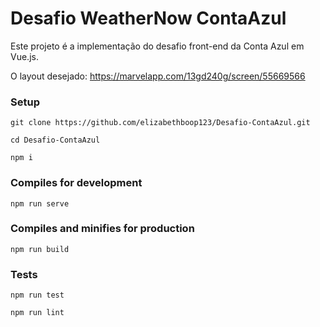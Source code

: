 # Desafio  WeatherNow ContaAzul

Este projeto é a implementação do desafio front-end da Conta Azul em Vue.js.

O layout desejado: https://marvelapp.com/13gd240g/screen/55669566

### Setup
```
git clone https://github.com/elizabethboop123/Desafio-ContaAzul.git

```
```
cd Desafio-ContaAzul

```
```
npm i

```

### Compiles for development
```
npm run serve

```

### Compiles and minifies for production

```
npm run build

```

### Tests
```
npm run test

```
```
npm run lint

```
